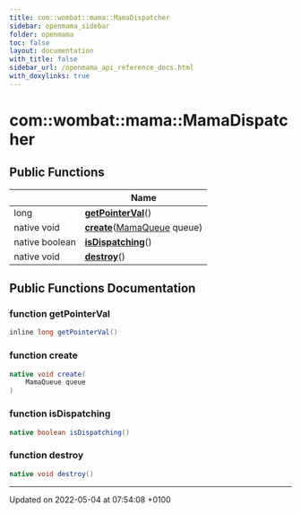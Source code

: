 ```yaml
---
title: com::wombat::mama::MamaDispatcher
sidebar: openmama_sidebar
folder: openmama
toc: false
layout: documentation
with_title: false
sidebar_url: /openmama_api_reference_docs.html
with_doxylinks: true
---
```


# com::wombat::mama::MamaDispatcher





## Public Functions

|                | Name           |
| -------------- | -------------- |
| long | **[getPointerVal](classcom_1_1wombat_1_1mama_1_1MamaDispatcher.html#function-getpointerval)**() |
| native void | **[create](classcom_1_1wombat_1_1mama_1_1MamaDispatcher.html#function-create)**([MamaQueue](classcom_1_1wombat_1_1mama_1_1MamaQueue.html) queue) |
| native boolean | **[isDispatching](classcom_1_1wombat_1_1mama_1_1MamaDispatcher.html#function-isdispatching)**() |
| native void | **[destroy](classcom_1_1wombat_1_1mama_1_1MamaDispatcher.html#function-destroy)**() |

## Public Functions Documentation

### function getPointerVal

```java
inline long getPointerVal()
```


### function create

```java
native void create(
    MamaQueue queue
)
```


### function isDispatching

```java
native boolean isDispatching()
```


### function destroy

```java
native void destroy()
```


-------------------------------

Updated on 2022-05-04 at 07:54:08 +0100